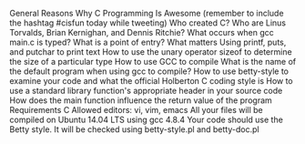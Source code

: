 General Reasons Why C Programming Is Awesome (remember to include the hashtag #cisfun today while tweeting)
Who created C?
Who are Linus Torvalds, Brian Kernighan, and Dennis Ritchie?
What occurs when gcc main.c is typed?
What is a point of entry?
What matters
Using printf, puts, and putchar to print text
How to use the unary operator sizeof to determine the size of a particular type
How to use GCC to compile
What is the name of the default program when using gcc to compile?
How to use betty-style to examine your code and what the official Holberton C coding style is
How to use a standard library function's appropriate header in your source code
How does the main function influence the return value of the program
Requirements C
Allowed editors: vi, vim, emacs
All your files will be compiled on Ubuntu 14.04 LTS using gcc 4.8.4
Your code should use the Betty style. It will be checked using betty-style.pl and betty-doc.pl
